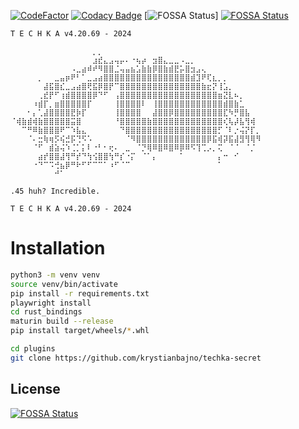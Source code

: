 [![CodeFactor](https://www.codefactor.io/repository/github/krystianbajno/techka/badge)](https://www.codefactor.io/repository/github/krystianbajno/techka)
[![Codacy Badge](https://app.codacy.com/project/badge/Grade/282b115765ec479f91259778c0eccdc7)](https://app.codacy.com/gh/krystianbajno/techka/dashboard?utm_source=gh&utm_medium=referral&utm_content=&utm_campaign=Badge_grade)
[![FOSSA Status](https://app.fossa.com/api/projects/git%2Bgithub.com%2Fkrystianbajno%2Ftechka.svg?type=shield&issueType=security)]
[![FOSSA Status](https://app.fossa.com/api/projects/git%2Bgithub.com%2Fkrystianbajno%2Ftechka.svg?type=shield)](https://app.fossa.com/projects/git%2Bgithub.com%2Fkrystianbajno%2Ftechka?ref=badge_shield)

```
T E C H K A v4.20.69 - 2024

⠀⠀⠀⠀⠀⠀⠀⠀⠀⠀⠀⠀⠀⠀⠀⡀⡀⠀⠀⠀⠀⠀⠀⠀⠀⠀⠀⠀⠀⠀⠀⠀⠀⠀⠀⠀⠀⠀⠀⠀⠀⠀⠀⠀⠀⠀
⠀⠀⠀⠀⠀⠀⠀⠀⠀⠀⠀⠀⠀⠀⠀⣰⣞⣄⣠⢤⡤⠄⠐⢦⡴⠀⣲⣿⣄⣀⣀⠠⣀⡀⠀⠀⠀⠀⠀⠀⠀⠀⠀⠀⠀⠀
⠀⠀⠀⠀⠀⠀⠀⠀⠀⠀⠀⠠⣀⣴⠾⠞⠻⣿⣿⣈⢤⣤⣦⣡⣷⣷⡿⣿⣷⣾⣟⡥⣿⣲⣠⢄⠀⠀⠀⠀⠀⠀⠀⠀⠀⠀
⠀⠀⠀⠀⠀⡀⠀⠀⣀⣤⡶⠟⠃⠁⣀⣠⣴⣿⣿⣿⣿⣿⣿⣿⣿⣿⣿⣿⣿⣿⣿⣿⣿⣾⣹⠟⢏⣆⡀⡀⠀⠀⠀⠀⠀⠀
⠀⠀⠀⠀⠀⠀⣼⣯⣿⣎⣀⣠⣴⣿⢟⣯⡿⣿⡟⠉⣿⣿⣿⣿⣿⣿⣿⣿⣿⣿⣿⣿⣿⣿⣿⣷⣖⡝⢸⣡⡀⠀⠀⠀⠀⠀
⠀⠀⠀⠀⠀⢀⣞⡟⠋⢰⣾⣿⣿⣿⣿⡿⠙⠋⠀⢠⣿⣿⣿⣿⣿⣿⣿⣿⣿⣿⣿⣿⣿⣿⣿⣿⣿⣿⣶⣝⣇⠦⡀⠀⠀⠀
⠀⠀⠀⠀⠰⣾⡏⡀⣶⣿⣿⣿⣿⣿⡏⠀⠀⠀⠀⢸⣿⣿⣿⣿⠇⠀⢸⣿⣿⣿⣿⣿⣿⣿⣿⣿⣿⣿⣿⣾⣿⣷⣁⠀⠀⠀
⠀⠀⠀⠂⡄⢁⣼⣿⣿⣿⣿⣟⡷⡏⠀⠀⠀⠀⠀⢸⣿⣿⣿⣿⠀⠀⣼⣿⣿⡿⣿⣿⣿⣿⣿⣿⣿⣿⣿⣏⠳⡛⣿⣧⠀⠀
⠈⢾⣷⣾⢾⣷⣿⣿⣿⣿⣿⣭⣿⠀⠀⠀⠀⠀⠀⠘⣿⣿⣿⣿⣿⣷⣿⣿⣿⣿⣿⣿⣿⣿⣿⣿⣿⣿⣿⢎⢧⡼⣧⢻⢾⠀
⠀⠀⠉⠛⠿⣷⣿⣿⣿⠟⠉⠱⣧⣄⠀⠀⠀⠀⠀⠀⠙⣿⣿⣿⣿⣿⣿⣿⣿⣿⣿⣿⣿⣿⣿⣿⣿⣿⡋⠈⠇⡐⢬⡝⡏⡀
⠀⠀⠀⠈⠄⣒⢷⢶⡫⢮⣚⡯⢙⠫⠡⠀⠀⠀⠀⠀⠀⠈⠻⣿⣿⣿⣿⣿⣿⣿⣿⣿⣿⣿⣿⣿⡿⣯⢾⡽⣯⣼⣻⢻⢿⠻
⠀⠀⠀⠀⠈⠋⠀⣾⣵⢬⠱⢈⡁⡅⠇⠐⠃⠂⢖⠄⠀⣀⠀⠈⡙⢿⠿⣿⠿⣿⠿⡿⠿⠫⢹⢉⡠⡀⢍⠀⠈⠈⠀⠈⡈⠀
⠀⠀⠀⠀⠀⣴⡞⣿⣿⣼⢻⠛⡞⠙⢳⢪⣿⣿⢳⠛⡎⠐⡍⠀⠈⠁⡄⠀⠀⠀⠀⠁⠀⠀⠀⠀⠀⠀⡄⠒⠀⠊⠀⠀⠀⠀
⠀⠀⠀⠀⠐⠙⠉⠩⢚⣦⡿⠛⠗⠋⠋⠉⠉⠁⠰⠋⠈⠉⠀⠀⠀⠀⠀⠀⠀⠀⠀⠀⠀⠀⠀⠀⠀⠀⠁⠀⠀⠀⠀⠀⠀⠀
⠀⠀⠀⠀⠀⠀⠀⠀⠚⠁⠀⠀⠀⠀⠀⠀⠀⠀⠀⠀⠀⠀⠀⠀⠀⠀⠀⠀⠀⠀⠀⠀⠀⠀⠀⠀⠀⠀⠀⠀⠀⠀⠀⠀⠀⠀

.45 huh? Incredible.

T E C H K A v4.20.69 - 2024
```

# Installation

```bash
python3 -m venv venv
source venv/bin/activate
pip install -r requirements.txt
playwright install
cd rust_bindings
maturin build --release
pip install target/wheels/*.whl

cd plugins
git clone https://github.com/krystianbajno/techka-secret
```


## License
[![FOSSA Status](https://app.fossa.com/api/projects/git%2Bgithub.com%2Fkrystianbajno%2Ftechka.svg?type=large)](https://app.fossa.com/projects/git%2Bgithub.com%2Fkrystianbajno%2Ftechka?ref=badge_large)
